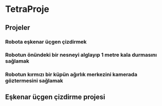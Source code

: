 # TetraProje

## Projeler
### Robota eşkenar üçgen çizdirmek
### Robotun önündeki bir nesneyi alglayıp 1 metre kala durmasını sağlamak
### Robotun kırmızı bir küpün ağırlık merkezini kamerada göztermesini sağlamak

## Eşkenar üçgen çizdirme projesi
